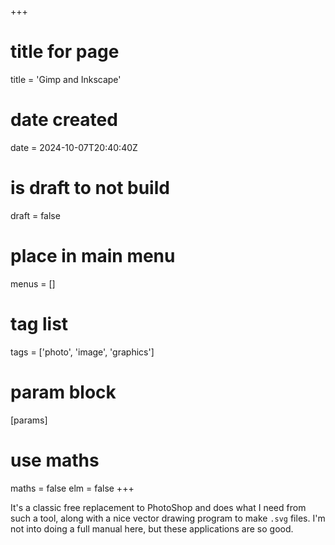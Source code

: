 +++
# title for page
title = 'Gimp and Inkscape'
# date created
date = 2024-10-07T20:40:40Z
# is draft to not build
draft = false
# place in main menu
menus = []
# tag list
tags = ['photo', 'image', 'graphics']
# param block
[params]
# use maths
maths = false
elm = false
+++

It's a classic free replacement to PhotoShop and does what I need from such a
tool, along with a nice vector drawing program to make `.svg` files. I'm
not into doing a full manual here, but these applications are so good.
